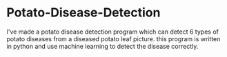 # Potato-Disease-Detection
I've made a potato disease detection program which can detect 6 types of potato diseases from a diseased potato leaf picture. this program is written in python and use machine learning to detect the disease correctly.
